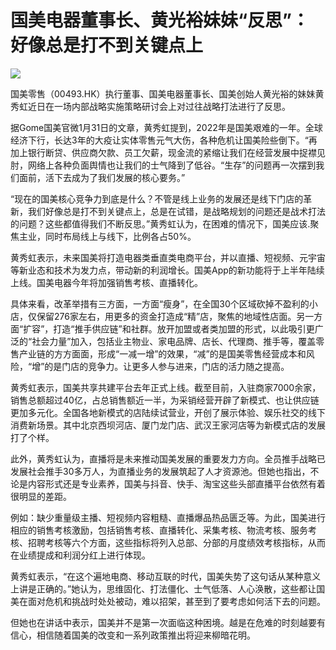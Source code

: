 # 国美电器董事长、黄光裕妹妹“反思”：好像总是打不到关键点上

![](https://inews.gtimg.com/newsapp_bt/0/15637850879/1000)

国美零售（00493.HK）执行董事、国美电器董事长、国美创始人黄光裕的妹妹黄秀虹近日在一场内部战略实施策略研讨会上对过往战略打法进行了反思。

据Gome国美官微1月31日的文章，黄秀虹提到，2022年是国美艰难的一年。全球经济下行，长达3年的大疫让实体零售元气大伤，各种危机让国美险些倒下。“再加上银行断贷、供应商欠款、员工欠薪，现金流的紧缩让我们在经营发展中捉襟见肘，网络上各种负面舆情也让我们的士气降到了低谷。“生存”的问题再一次摆到我们面前，活下去成为了我们发展的核心要务。”

“现在的国美核心竞争力到底是什么？不管是线上业务的发展还是线下门店的革新，我们好像总是打不到关键点上，总是在试错，是战略规划的问题还是战术打法的问题？这些都值得我们不断反思。”黄秀虹认为，在困难的情况下，国美应该.聚焦主业，同时布局线上与线下，比例各占50%。

黄秀虹表示，未来国美将打造电器类垂直类电商平台，并以直播、短视频、元宇宙等新业态和技术为发力点，带动新的利润增长。国美App的新功能将于上半年陆续上线。国美电器今年将加强销售考核、直播转化。

具体来看，改革举措有三方面，一方面“瘦身”，在全国30个区域砍掉不盈利的小店，仅保留276家左右，用更多的资金打造成“精”店，聚焦的地域性店面。另一方面“扩容”，打造“推手供应链”和社群。放开加盟或者类加盟的形式，以此吸引更广泛的“社会力量”加入，包括业主物业、家电品牌、店长、代理商、推手等，覆盖零售产业链的方方面面，形成“一减一增”的效果，“减”的是国美零售经营成本和风险，“增”的是门店的竞争力。让更多人参与进来，门店的活力随之提高。

黄秀虹表示，国美共享共建平台去年正式上线。截至目前，入驻商家7000余家，销售总额超过40亿，占总销售额近一半，为采销经营开辟了新模式、也让供应链更加多元化。全国各地新模式的店陆续试营业，开创了展示体验、娱乐社交的线下消费新场景。其中北京西坝河店、厦门龙门店、武汉王家河店等为新模式店的发展打了个样。

此外，黄秀虹认为，直播将是未来推动国美发展的重要发力方向。全员推手战略已发展社会推手30多万人，为直播业务的发展筑起了人才资源池。但她也指出，不论是内容形式还是专业素养，国美与抖音、快手、淘宝这些头部直播平台依然有着很明显的差距。

例如：缺少重量级主播、短视频内容粗糙、直播爆品热品匮乏等。为此，国美进行相应的销售考核激励，包括销售考核、直播转化、采集考核、物流考核、服务考核、招聘考核等六个方面，这些指标将列入总部、分部的月度绩效考核指标，从而在业绩提成和利润分红上进行体现。

黄秀虹表示，“在这个遍地电商、移动互联的时代，国美失势了这句话从某种意义上讲是正确的。”她认为，思维固化、打法僵化、士气低落、人心涣散，这些都让国美在面对危机和挑战时处处被动，难以招架，甚至到了要考虑如何活下去的问题。

但她也在讲话中表示，国美并不是第一次面临这种困境。越是在危难的时刻越要有信心，相信随着国美的改变和一系列政策推出将迎来柳暗花明。

